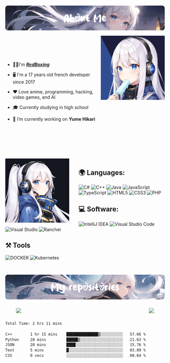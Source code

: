 ![](banner1.png)

<img align="right" width="40%" src="./waifu1.png">
<br>
<br>
<br>
<br>

- 👨‍💻I'm [***RedBoxing***](https://redboxing.fr)
  
- 🖥️ I'm a 17 years old french developer since 2017

- ❤️ Love anime, programming, hacking, video games, and AI

- 🎓 Currently studying in high school
  
- 🔭 I’m currently working on **Yume Hikari**

<br/>
<br/>
<br/>
<br/>
<br/>
<br/>

<img align="left" width="40%" src="./waifu2.png" style="padding-right: 30px">

## 🌍 Languages:
![C#](https://img.shields.io/badge/c%23-%23239120.svg?style=for-the-badge&logo=c-sharp&logoColor=white)
![C++](https://img.shields.io/badge/c++-%2300599C.svg?style=for-the-badge&logo=c%2B%2B&logoColor=white)
![Java](https://img.shields.io/badge/java-%23ED8B00.svg?style=for-the-badge&logo=java&logoColor=white)
![JavaScript](https://img.shields.io/badge/javascript-%23323330.svg?style=for-the-badge&logo=javascript&logoColor=%23F7DF1E)
![TypeScript](https://img.shields.io/badge/typescript-%23007ACC.svg?style=for-the-badge&logo=typescript&logoColor=white)
![HTML5](https://img.shields.io/badge/html5-%23E34F26.svg?style=for-the-badge&logo=html5&logoColor=white)
![CSS3](https://img.shields.io/badge/css3-%231572B6.svg?style=for-the-badge&logo=css3&logoColor=white)
![PHP](https://img.shields.io/badge/PHP-777BB4?style=for-the-badge&logo=php&logoColor=white)

## 💻 Software:
![IntelliJ IDEA](https://img.shields.io/badge/IntelliJIDEA-000000.svg?style=for-the-badge&logo=intellij-idea&logoColor=white)
![Visual Studio Code](https://img.shields.io/badge/Visual%20Studio%20Code-0078d7.svg?style=for-the-badge&logo=visual-studio-code&logoColor=white)
![Visual Studio](https://img.shields.io/badge/Visual%20Studio-5C2D91.svg?style=for-the-badge&logo=visual-studio&logoColor=white)
![Rancher](https://img.shields.io/badge/rancher-%230075A8.svg?style=for-the-badge&logo=rancher&logoColor=white)

## ⚒ Tools 
![DOCKER](https://img.shields.io/badge/Docker-2CA5E0?style=for-the-badge&logo=docker&logoColor=white)
![Kubernetes](https://img.shields.io/badge/kubernetes-%23326ce5.svg?style=for-the-badge&logo=kubernetes&logoColor=white)

<br />

![](banner2.png)

<div style="display: flex; justify-content: center;"> 

<img width="400px" style="margin:10px;" src="https://github-readme-stats.vercel.app/api?username=RedBoxing&count_private=true&show_icons=true&theme=tokyonight">

<img style="margin:10px;" src="https://github-readme-stats.vercel.app/api/top-langs/?username=RedBoxing&layout=compact&theme=tokyonight">

</div>

<!--START_SECTION:waka-->

```txt
Total Time: 2 hrs 11 mins

C++        1 hr 15 mins    ██████████████▒░░░░░░░░░░   57.66 %
Python     28 mins         █████▒░░░░░░░░░░░░░░░░░░░   21.63 %
JSON       20 mins         ████░░░░░░░░░░░░░░░░░░░░░   15.76 %
Text       5 mins          █░░░░░░░░░░░░░░░░░░░░░░░░   03.89 %
CSS        0 secs          ░░░░░░░░░░░░░░░░░░░░░░░░░   00.64 %
```

<!--END_SECTION:waka-->
